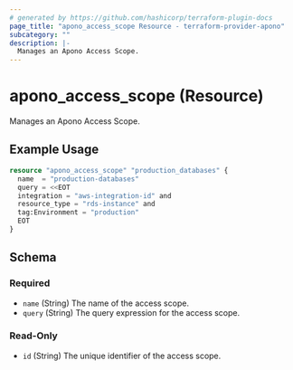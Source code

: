 ```yaml
---
# generated by https://github.com/hashicorp/terraform-plugin-docs
page_title: "apono_access_scope Resource - terraform-provider-apono"
subcategory: ""
description: |-
  Manages an Apono Access Scope.
---
```


# apono_access_scope (Resource)

Manages an Apono Access Scope.

## Example Usage

```terraform
resource "apono_access_scope" "production_databases" {
  name  = "production-databases"
  query = <<EOT
  integration = "aws-integration-id" and 
  resource_type = "rds-instance" and 
  tag:Environment = "production"
  EOT
}
```

<!-- schema generated by tfplugindocs -->
## Schema

### Required

- `name` (String) The name of the access scope.
- `query` (String) The query expression for the access scope.

### Read-Only

- `id` (String) The unique identifier of the access scope.
